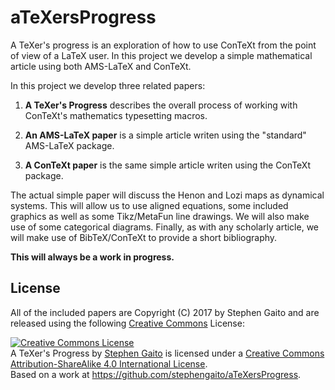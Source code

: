 # aTeXersProgress

A TeXer's progress is an exploration of how to use ConTeXt from the 
point of view of a LaTeX user. In this project we develop a simple 
mathematical article using both AMS-LaTeX and ConTeXt.

In this project we develop three related papers:

1. **A TeXer's Progress** describes the overall process of working with 
ConTeXt's mathematics typesetting macros.

2. **An AMS-LaTeX paper** is a simple article writen using the 
"standard" AMS-LaTeX package.

3. **A ConTeXt paper** is the same simple article writen using the 
ConTeXt package.

The actual simple paper will discuss the Henon and Lozi maps as 
dynamical systems. This will allow us to use aligned equations, some 
included graphics as well as some Tikz/MetaFun line drawings. We will 
also make use of some categorical diagrams. Finally, as with any 
scholarly article, we will make use of BibTeX/ConTeXt to provide a short 
bibliography.

**This will always be a work in progress.**

## License

All of the included papers are Copyright (C) 2017 by Stephen Gaito and 
are released using the following [Creative 
Commons](https://creativecommons.org/) License:

<a rel="license" 
href="http://creativecommons.org/licenses/by-sa/4.0/"><img alt="Creative 
Commons License" style="border-width:0" 
src="https://i.creativecommons.org/l/by-sa/4.0/88x31.png" /></a><br 
/><span xmlns:dct="http://purl.org/dc/terms/" 
href="http://purl.org/dc/dcmitype/Text" property="dct:title" 
rel="dct:type">A TeXer's Progress</span> by <a 
xmlns:cc="http://creativecommons.org/ns#" 
href="https://github.com/stephengaito" property="cc:attributionName" 
rel="cc:attributionURL">Stephen Gaito</a> is licensed under a <a 
rel="license" 
href="http://creativecommons.org/licenses/by-sa/4.0/">Creative Commons 
Attribution-ShareAlike 4.0 International License</a>.<br />Based on a 
work at <a xmlns:dct="http://purl.org/dc/terms/" 
href="https://github.com/stephengaito/aTeXersProgress" 
rel="dct:source">https://github.com/stephengaito/aTeXersProgress</a>.
